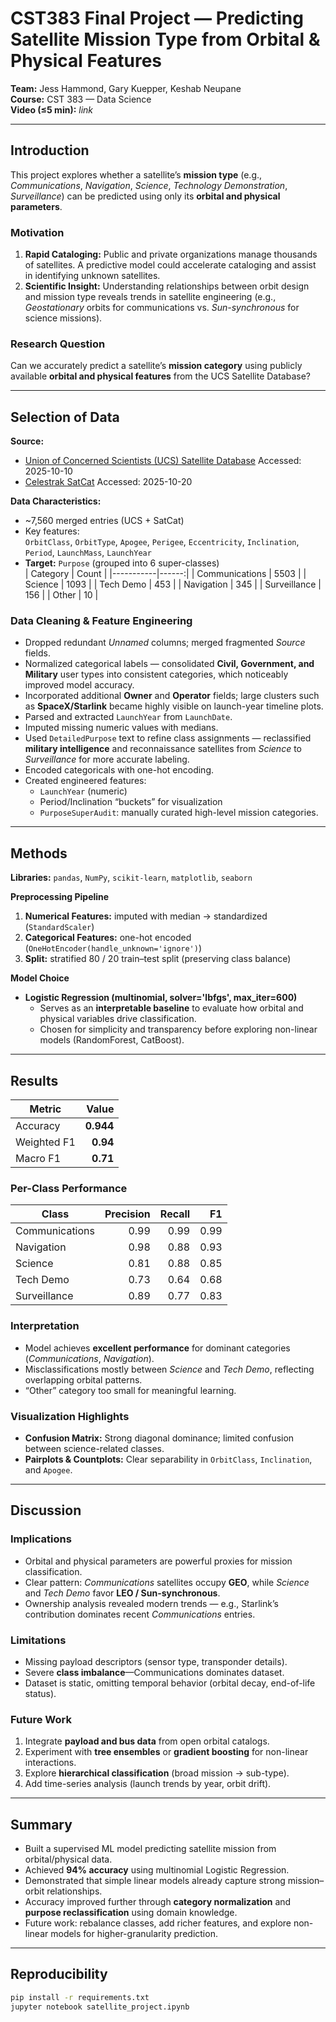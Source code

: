 # CST383 Final Project — Predicting Satellite Mission Type from Orbital & Physical Features

**Team:** Jess Hammond, Gary Kuepper, Keshab Neupane  
**Course:** CST 383 — Data Science  
**Video (≤5 min):** *link*  

---

## Introduction 

This project explores whether a satellite’s **mission type** (e.g., *Communications*, *Navigation*, *Science*, *Technology Demonstration*, *Surveillance*) can be predicted using only its **orbital and physical parameters**.

### Motivation
1. **Rapid Cataloging:** Public and private organizations manage thousands of satellites. A predictive model could accelerate cataloging and assist in identifying unknown satellites.
2. **Scientific Insight:** Understanding relationships between orbit design and mission type reveals trends in satellite engineering (e.g., *Geostationary* orbits for communications vs. *Sun-synchronous* for science missions).

### Research Question
Can we accurately predict a satellite’s **mission category** using publicly available **orbital and physical features** from the UCS Satellite Database?

---

## Selection of Data 

**Source:**  
- [Union of Concerned Scientists (UCS) Satellite Database](https://www.ucsusa.org/resources/satellite-database) Accessed: 2025-10-10  
- [Celestrak SatCat](https://celestrak.org/pub/satcat.csv)   Accessed: 2025-10-20

**Data Characteristics:**
- ~7,560 merged entries (UCS + SatCat)
- Key features:  
  `OrbitClass`, `OrbitType`, `Apogee`, `Perigee`, `Eccentricity`, `Inclination`, `Period`, `LaunchMass`, `LaunchYear`
- **Target:** `Purpose` (grouped into 6 super-classes)  
  | Category | Count |
  |-----------|------:|
  | Communications | 5503 |
  | Science | 1093 |
  | Tech Demo | 453 |
  | Navigation | 345 |
  | Surveillance | 156 |
  | Other | 10 |

### Data Cleaning & Feature Engineering
- Dropped redundant *Unnamed* columns; merged fragmented *Source* fields.  
- Normalized categorical labels — consolidated **Civil, Government, and Military** user types into consistent categories, which noticeably improved model accuracy.  
- Incorporated additional **Owner** and **Operator** fields; large clusters such as **SpaceX/Starlink** became highly visible on launch-year timeline plots.  
- Parsed and extracted `LaunchYear` from `LaunchDate`.  
- Imputed missing numeric values with medians.  
- Used `DetailedPurpose` text to refine class assignments — reclassified **military intelligence** and reconnaissance satellites from *Science* to *Surveillance* for more accurate labeling.  
- Encoded categoricals with one-hot encoding.  
- Created engineered features:
  - `LaunchYear` (numeric)
  - Period/Inclination “buckets” for visualization
  - `PurposeSuperAudit`: manually curated high-level mission categories.
---

## Methods 

**Libraries:** `pandas`, `NumPy`, `scikit-learn`, `matplotlib`, `seaborn`

**Preprocessing Pipeline**
1. **Numerical Features:** imputed with median → standardized (`StandardScaler`)  
2. **Categorical Features:** one-hot encoded (`OneHotEncoder(handle_unknown='ignore')`)  
3. **Split:** stratified 80 / 20 train–test split (preserving class balance)

**Model Choice**
- **Logistic Regression (multinomial, solver='lbfgs', max_iter=600)**  
  - Serves as an **interpretable baseline** to evaluate how orbital and physical variables drive classification.
  - Chosen for simplicity and transparency before exploring non-linear models (RandomForest, CatBoost).

---

## Results 

| Metric | Value |
|--------|-------:|
| Accuracy | **0.944** |
| Weighted F1 | **0.94** |
| Macro F1 | **0.71** |

### Per-Class Performance
| Class | Precision | Recall | F1 |
|-------|-----------:|-------:|--:|
| Communications | 0.99 | 0.99 | 0.99 |
| Navigation | 0.98 | 0.88 | 0.93 |
| Science | 0.81 | 0.88 | 0.85 |
| Tech Demo | 0.73 | 0.64 | 0.68 |
| Surveillance | 0.89 | 0.77 | 0.83 |

### Interpretation
- Model achieves **excellent performance** for dominant categories (*Communications*, *Navigation*).  
- Misclassifications mostly between *Science* and *Tech Demo*, reflecting overlapping orbital patterns.  
- “Other” category too small for meaningful learning.

### Visualization Highlights
- **Confusion Matrix:** Strong diagonal dominance; limited confusion between science-related classes.  
- **Pairplots & Countplots:** Clear separability in `OrbitClass`, `Inclination`, and `Apogee`.

---

## Discussion 

### Implications
- Orbital and physical parameters are powerful proxies for mission classification.  
- Clear pattern: *Communications* satellites occupy **GEO**, while *Science* and *Tech Demo* favor **LEO / Sun-synchronous**.  
- Ownership analysis revealed modern trends — e.g., Starlink’s contribution dominates recent *Communications* entries.

### Limitations
- Missing payload descriptors (sensor type, transponder details).  
- Severe **class imbalance**—Communications dominates dataset.  
- Dataset is static, omitting temporal behavior (orbital decay, end-of-life status).

### Future Work
1. Integrate **payload and bus data** from open orbital catalogs.   
2. Experiment with **tree ensembles** or **gradient boosting** for non-linear interactions.
3. Explore **hierarchical classification** (broad mission → sub-type).
4. Add time-series analysis (launch trends by year, orbit drift).

---

## Summary 

- Built a supervised ML model predicting satellite mission from orbital/physical data.  
- Achieved **94% accuracy** using multinomial Logistic Regression.  
- Demonstrated that simple linear models already capture strong mission–orbit relationships.
- Accuracy improved further through **category normalization** and **purpose reclassification** using domain knowledge.  
- Future work: rebalance classes, add richer features, and explore non-linear models for higher-granularity prediction.

---

##  Reproducibility

```bash
pip install -r requirements.txt
jupyter notebook satellite_project.ipynb

